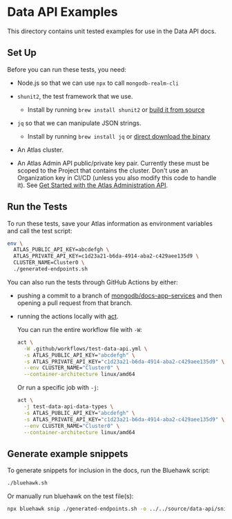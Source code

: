 # Data API Examples

This directory contains unit tested examples for use in the Data API docs.

## Set Up

Before you can run these tests, you need:

- Node.js so that we can use `npx` to call `mongodb-realm-cli`

- `shunit2`, the test framework that we use.

  - Install by running `brew install shunit2` or [build it from source](https://github.com/kward/shunit2)

- `jq` so that we can manipulate JSON strings.

  - Install by running `brew install jq` or [direct download the binary](https://stedolan.github.io/jq/download/)

- An Atlas cluster.

- An Atlas Admin API public/private key pair. Currently these must be scoped to
  the Project that contains the cluster. Don't use an Organization key in CI/CD
  (unless you also modify this code to handle it). See [Get Started with the
  Atlas Administration API](https://www.mongodb.com/docs/atlas/configure-api-access/).

## Run the Tests

To run these tests, save your Atlas information as environment variables and
call the test script:

```sh
env \
  ATLAS_PUBLIC_API_KEY=abcdefgh \
  ATLAS_PRIVATE_API_KEY=c1d23a21-b6da-4914-aba2-c429aee135d9 \
  CLUSTER_NAME=Cluster0 \
  ./generated-endpoints.sh
```

You can also run the tests through GitHub Actions by either:

- pushing a commit to a branch of
  [mongodb/docs-app-services](https://github.com/mongodb/docs-app-services) and
  then opening a pull request from that branch.

- running the actions locally with [act](https://github.com/nektos/act).

  You can run the entire workflow file with `-W`:

  ```sh
  act \
    -W .github/workflows/test-data-api.yml \
    -s ATLAS_PUBLIC_API_KEY="abcdefgh" \
    -s ATLAS_PRIVATE_API_KEY="c1d23a21-b6da-4914-aba2-c429aee135d9" \
    --env CLUSTER_NAME="Cluster0" \
    --container-architecture linux/amd64
  ```

  Or run a specific job with `-j`:

  ```sh
  act \
    -j test-data-api-data-types \
    -s ATLAS_PUBLIC_API_KEY="abcdefgh" \
    -s ATLAS_PRIVATE_API_KEY="c1d23a21-b6da-4914-aba2-c429aee135d9" \
    --env CLUSTER_NAME="Cluster0" \
    --container-architecture linux/amd64
  ```

## Generate example snippets

To generate snippets for inclusion in the docs, run the Bluehawk script:

```sh
./bluehawk.sh
```

Or manually run bluehawk on the test file(s):

```sh
npx bluehawk snip ./generated-endpoints.sh -o ../../source/data-api/snippets
```
